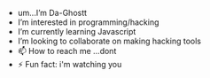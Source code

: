- um...I’m Da-Ghostt
- I’m interested in programming/hacking
- I’m currently learning Javascript
- I’m looking to collaborate on making hacking tools
- 📫 How to reach me ...dont
- ⚡ Fun fact: i'm watching you

<!---
Da-Ghostt/Da-Ghostt is a ✨ special ✨ repository because its `README.md` (this file) appears on your GitHub profile.
You can click the Preview link to take a look at your changes.
--->
